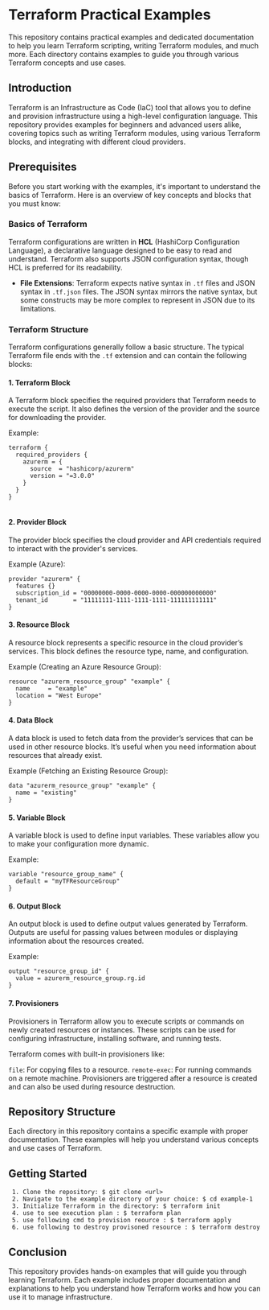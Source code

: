# Terraform Practical Examples

This repository contains practical examples and dedicated documentation to help you learn Terraform scripting, writing Terraform modules, and much more. Each directory contains examples to guide you through various Terraform concepts and use cases.

## Introduction

Terraform is an Infrastructure as Code (IaC) tool that allows you to define and provision infrastructure using a high-level configuration language. This repository provides examples for beginners and advanced users alike, covering topics such as writing Terraform modules, using various Terraform blocks, and integrating with different cloud providers.

## Prerequisites

Before you start working with the examples, it's important to understand the basics of Terraform. Here is an overview of key concepts and blocks that you must know:

### Basics of Terraform

Terraform configurations are written in **HCL** (HashiCorp Configuration Language), a declarative language designed to be easy to read and understand. Terraform also supports JSON configuration syntax, though HCL is preferred for its readability.

- **File Extensions**: Terraform expects native syntax in `.tf` files and JSON syntax in `.tf.json` files. The JSON syntax mirrors the native syntax, but some constructs may be more complex to represent in JSON due to its limitations.

### Terraform Structure

Terraform configurations generally follow a basic structure. The typical Terraform file ends with the `.tf` extension and can contain the following blocks:

#### 1. Terraform Block

A Terraform block specifies the required providers that Terraform needs to execute the script. It also defines the version of the provider and the source for downloading the provider.

Example:

```hcl
terraform {
  required_providers {
    azurerm = {
      source  = "hashicorp/azurerm"
      version = "=3.0.0"
    }
  }
}


```

#### 2. Provider Block
The provider block specifies the cloud provider and API credentials required to interact with the provider's services.

Example (Azure):
```
provider "azurerm" {
  features {}
  subscription_id = "00000000-0000-0000-0000-000000000000"
  tenant_id       = "11111111-1111-1111-1111-111111111111"
}

```

#### 3. Resource Block
A resource block represents a specific resource in the cloud provider’s services. This block defines the resource type, name, and configuration.

Example (Creating an Azure Resource Group):
```
resource "azurerm_resource_group" "example" {
  name     = "example"
  location = "West Europe"
}
```

#### 4. Data Block
A data block is used to fetch data from the provider’s services that can be used in other resource blocks. It’s useful when you need information about resources that already exist.

Example (Fetching an Existing Resource Group):
```
data "azurerm_resource_group" "example" {
  name = "existing"
}

```

#### 5. Variable Block
A variable block is used to define input variables. These variables allow you to make your configuration more dynamic.

Example:
```
variable "resource_group_name" {
  default = "myTFResourceGroup"
}
```
#### 6. Output Block
An output block is used to define output values generated by Terraform. Outputs are useful for passing values between modules or displaying information about the resources created.

Example:
```
output "resource_group_id" {
  value = azurerm_resource_group.rg.id
}

```

#### 7. Provisioners
Provisioners in Terraform allow you to execute scripts or commands on newly created resources or instances. These scripts can be used for configuring infrastructure, installing software, and running tests.

Terraform comes with built-in provisioners like:

```file```: For copying files to a resource.
``` remote-exec ```: For running commands on a remote machine.
Provisioners are triggered after a resource is created and can also be used during resource destruction.

## Repository Structure
Each directory in this repository contains a specific example with proper documentation. These examples will help you understand various concepts and use cases of Terraform.

## Getting Started

```
 1. Clone the repository: $ git clone <url>
 2. Navigate to the example directory of your choice: $ cd example-1
 3. Initialize Terraform in the directory: $ terraform init
 4. use to see execution plan : $ terraform plan
 5. use following cmd to provision reource : $ terraform apply
 6. use following to destroy provisoned resource : $ terraform destroy

```

## Conclusion
This repository provides hands-on examples that will guide you through learning Terraform. Each example includes proper documentation and explanations to help you understand how Terraform works and how you can use it to manage infrastructure.
